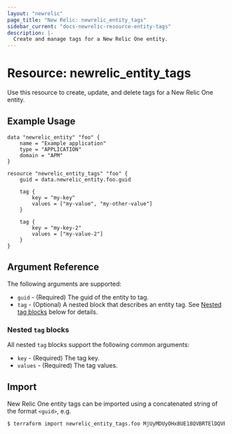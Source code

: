 ```yaml
---
layout: "newrelic"
page_title: "New Relic: newrelic_entity_tags"
sidebar_current: "docs-newrelic-resource-entity-tags"
description: |-
  Create and manage tags for a New Relic One entity.
---
```


# Resource: newrelic\_entity\_tags

Use this resource to create, update, and delete tags for a New Relic One entity.

## Example Usage

```hcl
data "newrelic_entity" "foo" {
    name = "Example application"
    type = "APPLICATION"
    domain = "APM"
}

resource "newrelic_entity_tags" "foo" {
	guid = data.newrelic_entity.foo.guid

	tag {
        key = "my-key"
        values = ["my-value", "my-other-value"]
    }

	tag {
        key = "my-key-2"
        values = ["my-value-2"]
    }
}
```

## Argument Reference

The following arguments are supported:

  * `guid` - (Required) The guid of the entity to tag.
  * `tag` - (Optional) A nested block that describes an entity tag. See [Nested tag blocks](#nested-`tag`-blocks) below for details.

### Nested `tag` blocks

All nested `tag` blocks support the following common arguments:

  * `key` - (Required) The tag key.
  * `values` - (Required) The tag values.

## Import

New Relic One entity tags can be imported using a concatenated string of the format
 `<guid>`, e.g.

```bash
$ terraform import newrelic_entity_tags.foo MjUyMDUyOHxBUE18QVBRTElDQVRJT058MjE1MDM3Nzk1
```
